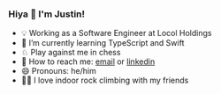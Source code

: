 ### Hiya 👋 I'm Justin!

- 💡 Working as a Software Engineer at Locol Holdings
- 📖 I’m currently learning TypeScript and Swift
- ♘ Play against me in chess
- 📩 How to reach me: [email](nguyenj32@wit.edu) or [linkedin](https://www.linkedin.com/in/nguyenj32/)
- 😄 Pronouns: he/him
- 🧗‍♂️ I love indoor rock climbing with my friends
